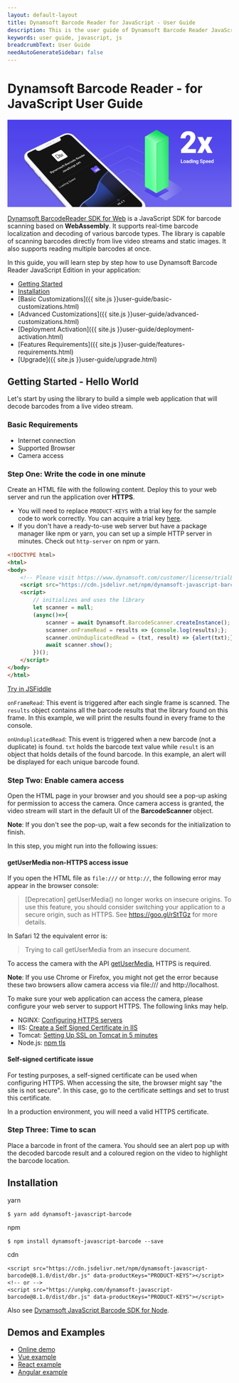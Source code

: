 ```yaml
---
layout: default-layout
title: Dynamsoft Barcode Reader for JavaScript - User Guide
description: This is the user guide of Dynamsoft Barcode Reader JavaScript SDK.
keywords: user guide, javascript, js
breadcrumbText: User Guide
needAutoGenerateSidebar: false
---
```


# Dynamsoft Barcode Reader - for JavaScript User Guide

![Dynamsoft JavaScript Barcode SDK](assets/dbr-js-sdk.png)  

[Dynamsoft BarcodeReader SDK for Web](https://www.dynamsoft.com/Products/barcode-recognition-javascript.aspx) is a JavaScript SDK for barcode scanning based on **WebAssembly**. It supports real-time barcode localization and decoding of various barcode types. The library is capable of scanning barcodes directly from live video streams and static images. It also supports reading multiple barcodes at once.  

In this guide, you will learn step by step how to use Dynamsoft Barcode Reader JavaScript Edition in your application:

- [Getting Started](#getting-started---hello-world)
- [Installation](#installation)
- [Basic Customizations]({{ site.js }}user-guide/basic-customizations.html)
- [Advanced Customizations]({{ site.js }}user-guide/advanced-customizations.html)
- [Deployment Activation]({{ site.js }}user-guide/deployment-activation.html)
- [Features Requirements]({{ site.js }}user-guide/features-requirements.html)
- [Upgrade]({{ site.js }}user-guide/upgrade.html)


## Getting Started - Hello World  

Let's start by using the library to build a simple web application that will decode barcodes from a live video stream.  

### Basic Requirements

- Internet connection  
- Supported Browser  
- Camera access  

### Step One: Write the code in one minute  

Create an HTML file with the following content. Deploy this to your web server and run the application over **HTTPS**.

- You will need to replace `PRODUCT-KEYS` with a trial key for the sample code to work correctly. You can acquire a trial key [here](https://www.dynamsoft.com/customer/license/trialLicense).
- If you don't have a ready-to-use web server but have a package manager like npm or yarn, you can set up a simple HTTP server in minutes. Check out `http-server` on npm or yarn.

```html
<!DOCTYPE html>
<html>
<body>
    <!-- Please visit https://www.dynamsoft.com/customer/license/trialLicense to get a trial license. -->
    <script src="https://cdn.jsdelivr.net/npm/dynamsoft-javascript-barcode@8.1.0/dist/dbr.js" data-productKeys="PRODUCT-KEYS"></script>
    <script>
        // initializes and uses the library
        let scanner = null;
        (async()=>{
            scanner = await Dynamsoft.BarcodeScanner.createInstance();
            scanner.onFrameRead = results => {console.log(results);};
            scanner.onUnduplicatedRead = (txt, result) => {alert(txt);};
            await scanner.show();
        })();
    </script>
</body>
</html>
```

[Try in JSFiddle](https://jsfiddle.net/DynamsoftTeam/pL4e7yrd/)


`onFrameRead`: This event is triggered after each single frame is scanned. The `results` object contains all the barcode results that the library found on this frame. In this example, we will print the results found in every frame to the console. 

`onUnduplicatedRead`: This event is triggered when a new barcode (not a duplicate) is found. `txt` holds the barcode text value while `result` is an object that holds details of the found barcode. In this example, an alert will be displayed for each unique barcode found. 
  

### Step Two: Enable camera access

Open the HTML page in your browser and you should see a pop-up asking for permission to access the camera. Once camera access is granted, the video stream will start in the default UI of the **BarcodeScanner** object.  

**Note**: If you don't see the pop-up, wait a few seconds for the initialization to finish.   

In this step, you might run into the following issues:

#### getUserMedia non-HTTPS access issue

If you open the HTML file as `file:///` or `http://`, the following error may appear in the browser console:

> [Deprecation] getUserMedia() no longer works on insecure origins. To use this feature, you should consider switching your application to a secure origin, such as HTTPS. See https://goo.gl/rStTGz for more details.

In Safari 12 the equivalent error is:

> Trying to call getUserMedia from an insecure document.

To access the camera with the API [getUserMedia](https://developer.mozilla.org/en-US/docs/Web/API/MediaDevices/getUserMedia), HTTPS is required.

**Note**: If you use Chrome or Firefox, you might not get the error because these two browsers allow camera access via file:/// and http://localhost.

To make sure your web application can access the camera, please configure your web server to support HTTPS. The following links may help.

- NGINX: [Configuring HTTPS servers](https://nginx.org/en/docs/http/configuring_https_servers.html)
- IIS: [Create a Self Signed Certificate in IIS](https://aboutssl.org/how-to-create-a-self-signed-certificate-in-iis/)
- Tomcat: [Setting Up SSL on Tomcat in 5 minutes](https://dzone.com/articles/setting-ssl-tomcat-5-minutes)
- Node.js: [npm tls](https://nodejs.org/docs/v0.4.1/api/tls.html)

#### Self-signed certificate issue

For testing purposes, a self-signed certificate can be used when configuring HTTPS. When accessing the site, the browser might say "the site is not secure". In this case, go to the certificate settings and set to trust this certificate.

In a production environment, you will need a valid HTTPS certificate.

### Step Three: Time to scan

Place a barcode in front of the camera. You should see an alert pop up with the decoded barcode result and a coloured region on the video to highlight the barcode location. 

## Installation

yarn

```
$ yarn add dynamsoft-javascript-barcode
```

npm

```
$ npm install dynamsoft-javascript-barcode --save
```

cdn

```
<script src="https://cdn.jsdelivr.net/npm/dynamsoft-javascript-barcode@8.1.0/dist/dbr.js" data-productKeys="PRODUCT-KEYS"></script>
<!-- or -->
<script src="https://unpkg.com/dynamsoft-javascript-barcode@8.1.0/dist/dbr.js" data-productKeys="PRODUCT-KEYS"></script>
```

Also see [Dynamsoft JavaScript Barcode SDK for Node](https://github.com/dynamsoft-dbr/node-javascript-barcode).  


## Demos and Examples

- [Online demo](https://demo.dynamsoft.com/dbr_wasm/barcode_reader_javascript.html)
- [Vue example](https://github.com/Dynamsoft/javascript-barcode/tree/master/example/web/vue)    
- [React example](https://github.com/Dynamsoft/javascript-barcode/tree/master/example/web/react)     
- [Angular example](https://github.com/Dynamsoft/javascript-barcode/tree/master/example/web/angular)  

